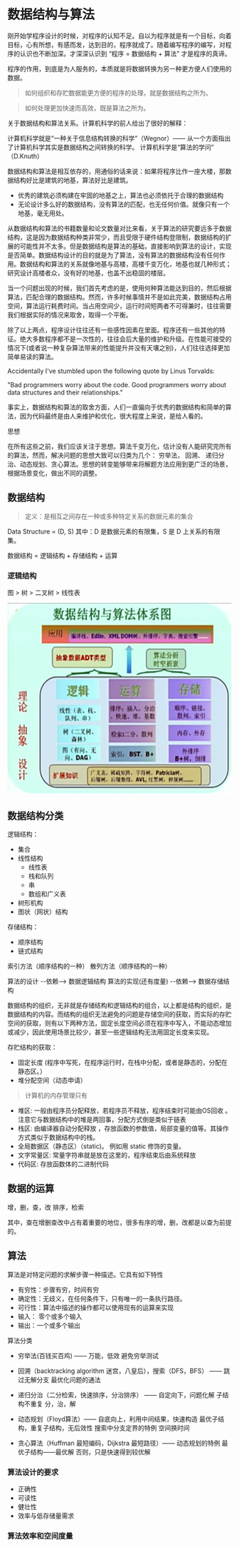 # 数据结构与算法

刚开始学程序设计的时候，对程序的认知不足。自以为程序就是有一个目标，向着目标，心有所想，有感而发，达到目的，程序就成了。随着编写程序的编写，对程序的认识也不断加深。才深深认识到 “程序 = 数据结构 + 算法” 才是程序的真谛。

程序的作用，到底是为人服务的，本质就是将数据转换为另一种更方便人们使用的数据。

> 如何组织和存贮数据能更方便的程序的处理，就是数据结构之所为。

> 如何处理更加快速而高效，既是算法之所为。

关于数据结构和算法关系。计算机科学的前人给出了很好的解释：

计算机科学就是“一种关于信息结构转换的科学”（Wegnor）—— 从一个方面指出了计算机科学其实是数据结构之间转换的科学。
计算机科学是“算法的学问” （D.Knuth）

数据结构和算法是相互依存的，用通俗的话来说：如果将程序比作一座大楼，那数据结构好比是建筑的地基，算法好比是建筑。

- 优秀的建筑必须构建在牢固的地基之上，算法也必须依托于合理的数据结构
- 无论设计多么好的数据结构，没有算法的匹配，也无任何价值。就像只有一个地基，毫无用处。

从数据结构和算法的书籍数量和论文数量对比来看，关于算法的研究要远多于数据结构，这是因为数据结构种类非常少，而且受限于硬件结构登限制，数据结构的扩展的可能性并不太多。但是数据结构是算法的基础，直接影响到算法的设计，实现是否简单。数据结构设计的目的就是为了算法，没有算法的数据结构没有任何作用。数据结构和算法的关系就像地基与高楼，高楼千变万化，地基也就几种形式；研究设计高楼者众，没有好的地基，也盖不出稳固的楼层。

当一个问题出现的时候，我们首先考虑的是，使用何种算法能达到目的，然后根据算法，匹配合理的数据结构。然而，许多时候事情并不是如此完美，数据结构占用空间，算法运行耗费时间。当占用空间少，运行时间短两者不可得兼时，往往需要我们根据实际的情况来取舍，取得一个平衡。

除了以上两点，程序设计往往还有一些感性因素在里面。程序还有一些其他的特征。绝大多数程序都不是一次性的，往往会后大量的维护和升级。在性能可接受的情况下(或者说一种复杂算法带来的性能提升并没有天壤之别)，人们往往选择更加简单易读的算法。

Accidentally I've stumbled upon the following quote by Linus Torvalds:

"Bad programmers worry about the code. Good programmers worry about data structures and their relationships."

事实上，数据结构和算法的取舍方面，人们一直偏向于优秀的数据结构和简单的算法，因为代码最终是由人来维护和优化，很大程度上来说，是给人看的。

思想

在所有这些之前，我们应该关注于思想。算法千变万化，估计没有人能研究完所有的算法，然而，解决问题的思想大致可以归类为几个： 穷举法， 回溯、 递归分治、动态规划、贪心算法。思想的转变能够带来将解题方法应用到更广泛的场景，根据场景变化，做出不同的调整。


## 数据结构

> 定义：是相互之间存在一种或多种特定关系的数据元素的集合

Data Structure  = (D, S)
其中：D 是数据元素的有限集，S 是 D 上关系的有限集。



数据结构 = 逻辑结构 + 存储结构 + 运算

### 逻辑结构

图 > 树 > 二叉树 > 线性表


![体系图](images/structure.png)
## 数据结构分类

逻辑结构：

- 集合
- 线性结构
    - 线性表
    - 栈和队列
    - 串
    - 数组和广义表
- 树形机构
- 图状（网状）结构

存储结构：

- 顺序结构
- 链式结构

索引方法（顺序结构的一种）
散列方法（顺序结构的一种）

算法的设计 --依赖--> 数据逻辑结构
算法的实现(还有度量) --依赖--> 数据存储结构

数据结构的组织，无非就是存储结构和逻辑结构的组合，以上都是结构的组织，是数据结构的内容。而结构的组织无法避免的问题是存储空间的获取，而实际的存贮空间的获取，则有以下两种方法，固定长度空间必须在程序中写入，不能动态增加或减少，因此使用场景比较少，甚至一些逻辑结构无法用固定长度来实现。

存贮结构的获取：

- 固定长度 (程序中写死，在程序运行时，在栈中分配，或者是静态的，分配在静态区。）
- 堆分配空间（动态申请）

> 计算机的内存管理只有
- 堆区: 一般由程序员分配释放，若程序员不释放，程序结束时可能由OS回收 。注意它与数据结构中的堆是两回事，分配方式倒是类似于链表
- 栈区: 由编译器自动分配释放 ，存放函数的参数值，局部变量的值等。其操作方式类似于数据结构中的栈。
- 全局数据区（静态区）（static)。 例如用 static 修饰的变量。
- 文字常量区: 常量字符串就是放在这里的，程序结束后由系统释放 
- 代码区: 存放函数体的二进制代码








## 数据的运算

增，删，查，改
排序，检索

其中，查在增删查改中占有着重要的地位，很多有序的增，删，改都是以查为前提的。


## 算法

算法是对特定问题的求解步骤一种描述。它具有如下特性

- 有穷性：步骤有穷，时间有穷
- 确定性：无歧义，在任何条件下，只有唯一的一条执行路径。
- 可行性：算法中描述的操作都可以使用现有的运算来实现
- 输入： 零个或多个输入
- 输出：一个或多个输出



算法分类

- 穷举法(百钱买百鸡) —— 万能，低效
  避免穷举测试
- 回溯（backtracking algorithm 迷宫，八皇后），搜索（DFS，BFS）
 —— 跳过无解分支
 最优化问题的通法
- 递归分治（二分检索，快速排序，分治排序）
 —— 自定向下，问题化解
 子结构不重复
 分，治，解

- 动态规划（Floyd算法）—— 自底向上，利用中间结果，快速构造
 最优子结构，重复子结构，无后效性
 搜索中分支定界的特例
 空间换时间

- 贪心算法（Huffman 最短编码，Dijkstra 最短路径）—— 动态规划的特例
 最优子结构——最优解
 否则，只是快速得到较优解

### 算法设计的要求

- 正确性
- 可读性
- 健壮性
- 效率与低存储量需求

### 算法效率和空间度量
